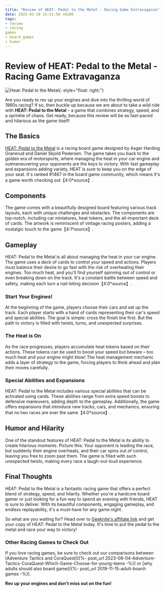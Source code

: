 ```yaml
---
title: "Review of HEAT: Pedal to the Metal - Racing Game Extravaganza"
date: 2025-03-20 15:51:56 +0200
tags:
- review
- racing
games
- board games
- humor
---
```


# Review of HEAT: Pedal to the Metal - Racing Game Extravaganza

![Heat: Pedal to the Metal](https://i.imgur.com/heat.png){: style="float: right;"}

Are you ready to rev up your engines and dive into the thrilling world of 1960s racing? If so, then buckle up because we are about to take a wild ride with **HEAT: Pedal to the Metal** – a game that combines strategy, speed, and a sprinkle of chaos. Get ready, because this review will be as fast-paced and hilarious as the game itself!

## The Basics

[HEAT: Pedal to the Metal](https://www.amazon.com/heat-pedeal-to-the-metal/?tag=geeknite) is a racing board game designed by Asger Harding Granerud and Daniel Skjold Pedersen. The game takes you back to the golden era of motorsports, where managing the heat in your car engine and outmaneuvering your opponents are the keys to victory. With fast gameplay and expansions adding variety, HEAT is sure to keep you on the edge of your seat. It's ranked #1467 in the board game community, which means it's a game worth checking out【4:0†source】.

## Components

The game comes with a beautifully designed board featuring various track layouts, each with unique challenges and obstacles. The components are top-notch, including car miniatures, heat tokens, and the all-important deck of cards. The artwork is reminiscent of vintage racing posters, adding a nostalgic touch to the game【4:1†source】.

## Gameplay

HEAT: Pedal to the Metal is all about managing the heat in your car engine. The game uses a deck of cards to control your speed and actions. Players must balance their desire to go fast with the risk of overheating their engines. Too much heat, and you'll find yourself spinning out of control or even breaking down on the track. It's a constant battle between speed and safety, making each turn a nail-biting decision【4:0†source】.

### Start Your Engines!

At the beginning of the game, players choose their cars and set up the track. Each player starts with a hand of cards representing their car's speed and special abilities. The goal is simple: cross the finish line first. But the path to victory is filled with twists, turns, and unexpected surprises.

### The Heat is On

As the race progresses, players accumulate heat tokens based on their actions. These tokens can be used to boost your speed but beware – too much heat and your engine might blow! The heat management mechanic adds a layer of strategy to the game, forcing players to think ahead and plan their moves carefully.

### Special Abilities and Expansions

HEAT: Pedal to the Metal includes various special abilities that can be activated using cards. These abilities range from extra speed boosts to defensive maneuvers, adding depth to the gameplay. Additionally, the game offers expansions that introduce new tracks, cars, and mechanics, ensuring that no two races are ever the same【4:0†source】.

## Humor and Hilarity

One of the standout features of HEAT: Pedal to the Metal is its ability to create hilarious moments. Picture this: Your opponent is leading the race, but suddenly their engine overheats, and their car spins out of control, leaving you free to zoom past them. The game is filled with such unexpected twists, making every race a laugh-out-loud experience.

## Final Thoughts

HEAT: Pedal to the Metal is a fantastic racing game that offers a perfect blend of strategy, speed, and hilarity. Whether you're a hardcore board gamer or just looking for a fun way to spend an evening with friends, HEAT is sure to deliver. With its beautiful components, engaging gameplay, and endless replayability, it's a must-have for any game night.

So what are you waiting for? Head over to [Geeknite's affiliate link](https://www.amazon.com/heat-pedeal-to-the-metal/?tag=geeknite) and get your copy of HEAT: Pedal to the Metal today. It's time to put the pedal to the metal and race your way to victory!

### Other Racing Games to Check Out

If you love racing games, be sure to check out our comparisons between [Adventure Tactics and CoraQuest]({%- post_url 2023-06-04-Adventure-Tactics-CoraQuest-Which-Game-Choose-for-young-teens -%}) or [why adults should also board game]({%- post_url 2019-11-15-adult-board-games -%}).

**Rev up your engines and don't miss out on the fun!**
